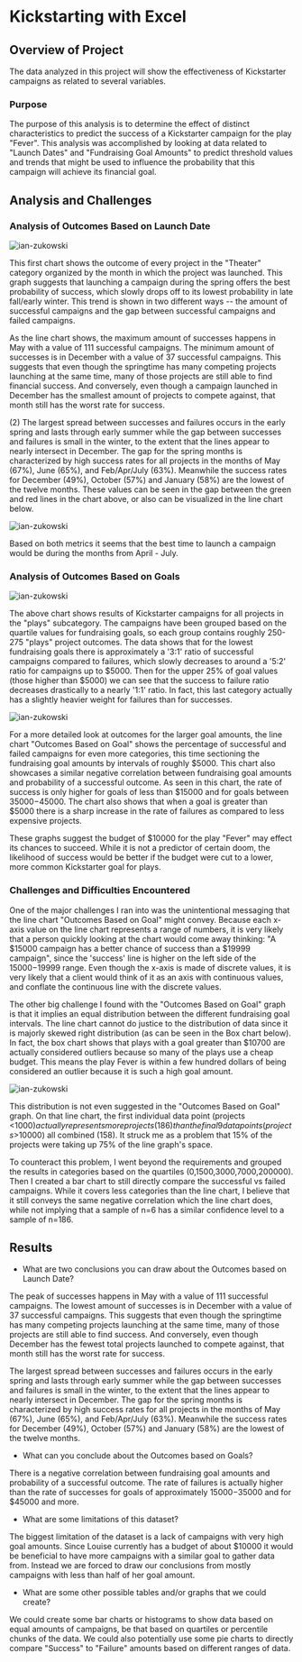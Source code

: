 # Kickstarting with Excel

## Overview of Project
The data analyzed in this project will show the effectiveness of Kickstarter campaigns as related to several variables.

### Purpose
The purpose of this analysis is to determine the effect of distinct characteristics to predict the success of a Kickstarter campaign for the play "Fever".
This analysis was accomplished by looking at data related to "Launch Dates" and "Fundraising Goal Amounts" to predict threshold values and trends that might be used to influence the probability that this campaign will achieve its financial goal.


## Analysis and Challenges


### Analysis of Outcomes Based on Launch Date
![ian-zukowski](Theater_Outcomes_vs_Launch.png)

This first chart shows the outcome of every project in the "Theater" category organized by the month in which the project was launched. This graph suggests that launching a campaign during the spring offers the best probability of success, which slowly drops off to its lowest probability in late fall/early winter. This trend is shown in two different ways -- the amount of successful campaigns and the gap between successful campaigns and failed campaigns. 

As the line chart shows, the maximum amount of successes happens in May with a value of 111 successful campaigns. The minimum amount of successes is in December with a value of 37 successful campaigns. This suggests that even though the springtime has many competing projects launching at the same time, many of those projects are still able to find financial success. And conversely, even though a campaign launched in December has the smallest amount of projects to compete against, that month still has the worst rate for success.

(2) The largest spread between successes and failures occurs in the early spring and lasts through early summer while the gap between successes and failures is small in the winter, to the extent that the lines appear to nearly intersect in December. The gap for the spring months is characterized by high success rates for all projects in the months of May (67%), June (65%), and Feb/Apr/July (63%). Meanwhile the success rates for December (49%), October (57%) and January (58%) are the lowest of the twelve months. These values can be seen in the gap between the green and red lines in the chart above, or also can be visualized in the line chart below.

![ian-zukowski](Campaign_Success_vs_Month.png)

Based on both metrics it seems that the best time to launch a campaign would be during the months from April - July.



### Analysis of Outcomes Based on Goals
![ian-zukowski](Outcomes_vs_Goals_Quartiles.png)

The above chart shows results of Kickstarter campaigns for all projects in the "plays" subcategory. The campaigns have been grouped based on the quartile values for fundraising goals, so each group contains roughly 250-275 "plays" project outcomes. The data shows that for the lowest fundraising goals there is approximately a '3:1' ratio of successful campaigns compared to failures, which slowly decreases to around a '5:2' ratio for campaigns up to $5000. Then for the upper 25% of goal values (those higher than $5000) we can see that the success to failure ratio decreases drastically to a nearly '1:1' ratio. In fact, this last category actually has a slightly heavier weight for failures than for successes.

![ian-zukowski](Outcomes_vs_Goals.png)

For a more detailed look at outcomes for the larger goal amounts, the line chart "Outcomes Based on Goal" shows the percentage of successful and failed campaigns for even more categories, this time sectioning the fundraising goal amounts by intervals of roughly $5000. This chart also showcases a similar negative correlation between fundraising goal amounts and probability of a successful outcome. As seen in this chart, the rate of success is only higher for goals of less than $15000 and for goals between $35000-$45000. The chart also shows that when a goal is greater than $5000 there is a sharp increase in the rate of failures as compared to less expensive projects.

These graphs suggest the budget of $10000 for the play "Fever" may effect its chances to succeed. While it is not a predictor of certain doom, the likelihood of success would be better if the budget were cut to a lower, more common Kickstarter goal for plays.


### Challenges and Difficulties Encountered
One of the major challenges I ran into was the unintentional messaging that the line chart "Outcomes Based on Goal" might convey. Because each x-axis value on the line chart represents a range of numbers, it is very likely that a person quickly looking at the chart would come away thinking: "A $15000 campaign has a better chance of success than a $19999 campaign", since the 'success' line is higher on the left side of the $15000-$19999 range. Even though the x-axis is made of discrete values, it is very likely that a client would think of it as an axis with continuous values, and conflate the continuous line with the discrete values.

The other big challenge I found with the "Outcomes Based on Goal" graph is that it implies an equal distribution between the different fundraising goal intervals. The line chart cannot do justice to the distribution of data since it is majorly skewed right distribution (as can be seen in the Box chart below). In fact, the box chart shows that plays with a goal greater than $10700 are actually considered outliers because so many of the plays use a cheap budget. This means the play Fever is within a few hundred dollars of being considered an outlier because it is such a high goal amount.

![ian-zukowski](Goal_Distributions_BoxPlot.png)

This distribution is not even suggested in the "Outcomes Based on Goal" graph. On that line chart, the first individual data point (projects <$1000) actually represents more projects (186) than the final 9 data points (projects >$10000) all combined (158). It struck me as a problem that 15% of the projects were taking up 75% of the line graph's space.

To counteract this problem, I went beyond the requirements and grouped the results in categories based on the quartiles (0,1500,3000,7000,200000). Then I created a bar chart to still directly compare the successful vs failed campaigns. While it covers less categories than the line chart, I believe that it still conveys the same negative correlation which the line chart does, while not implying that a sample of n=6 has a similar confidence level to a sample of n=186.

## Results

- What are two conclusions you can draw about the Outcomes based on Launch Date?

The peak of successes happens in May with a value of 111 successful campaigns. The lowest amount of successes is in December with a value of 37 successful campaigns. This suggests that even though the springtime has many competing projects launching at the same time, many of those projects are still able to find success. And conversely, even though December has the fewest total projects launched to compete against, that month still has the worst rate for success.

The largest spread between successes and failures occurs in the early spring and lasts through early summer while the gap between successes and failures is small in the winter, to the extent that the lines appear to nearly intersect in December. The gap for the spring months is characterized by high success rates for all projects in the months of May (67%), June (65%), and Feb/Apr/July (63%). Meanwhile the success rates for December (49%), October (57%) and January (58%) are the lowest of the twelve months.


- What can you conclude about the Outcomes based on Goals?

There is a negative correlation between fundraising goal amounts and probability of a successful outcome. The rate of failures is actually higher than the rate of successes for goals of approximately $15000-$35000 and for $45000 and more.


- What are some limitations of this dataset?

The biggest limitation of the dataset is a lack of campaigns with very high goal amounts. Since Louise currently has a budget of about $10000 it would be beneficial to have more campaigns with a similar goal to gather data from. Instead we are forced to draw our conclusions from mostly campaigns with less than half of her goal amount.

- What are some other possible tables and/or graphs that we could create?

We could create some bar charts or histograms to show data based on equal amounts of campaigns, be that based on quartiles or percentile chunks of the data. We could also potentially use some pie charts to directly compare "Success" to "Failure" amounts based on different ranges of data. 
